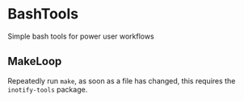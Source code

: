 # BashTools
Simple bash tools for power user workflows

## MakeLoop

Repeatedly run `make`, as soon as a file has changed, this requires the `inotify-tools` package.
